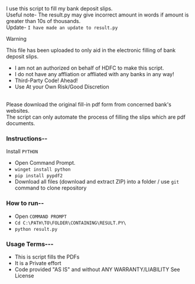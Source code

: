 I use this script to fill my bank deposit slips.
<br>Useful note- The result.py may give incorrect amount in words if amount is greater than 10s of thousands.
<br>Update- `I have made an update to result.py`

>[!WARNING]
>This file has been uploaded to only aid in the electronic filling of bank deposit slips.
>- I am not an authorized on behalf of HDFC to make this script.</b>
>- I do not have any affliation or affliated with any banks in any way!
>- Third-Party Code! Ahead!
>- Use At your Own Risk/Good Discretion
>  
><br>Please download the original fill-in pdf form from concerned bank's websites.
><br> The script can only automate the process of filling the slips which are pdf documents.


### Instructions--
Install `PYTHON`

- Open Command Prompt.
- ```winget install python```
- ```pip install pypdf2```
- Download all files (download and extract ZIP) into a folder / use `git` command to clone repository

### How to run--
- Open `COMMAND PROMPT`
- ```Cd C:\PATH\TO\FOLDER\CONTAINING\RESULT.PY\```
- ```python result.py```




### Usage Terms---
- This is script fills the PDFs
- It is a Private effort
- Code provided "AS IS" and without ANY WARRANTY/LIABILITY See License
